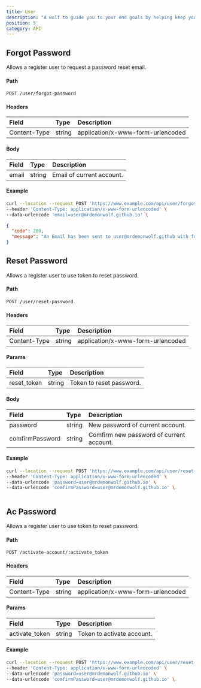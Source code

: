 ```yaml
---
title: User
description: "A wolf to guide you to your end goals by helping keep you on track weely, bi-weekly or even monthly and yearly goals."
position: 5
category: API
---
```


## Forgot Password

Allows a register user to request a password reset email.

#### Path

`POST /user/forgot-password`

#### Headers

| Field        | Type   | Description                       |
| :----------- | :----- | :-------------------------------- |
| Content-Type | string | application/x-www-form-urlencoded |

#### Body

| Field | Type   | Description               |
| :---- | :----- | :------------------------ |
| email | string | Email of current account. |

#### Example

<code-group>
  <code-block label="Request" active>

```sh
curl --location --request POST 'https://www.example.com/api/user/forgot-password' \
--header 'Content-Type: application/x-www-form-urlencoded' \
--data-urlencode 'email=user@mrdemonwolf.github.io' \
```

  </code-block>
  <code-block label="Response
">

```json
{
  "code": 200,
  "message": "An Email has been sent to user@mrdemonwolf.github with further instructions on how to reset your password. Please check your email account."
}
```

  </code-block>
</code-group>

## Reset Password

Allows a register user to use token to reset password.

#### Path

`POST /user/reset-password`

#### Headers

| Field        | Type   | Description                       |
| :----------- | :----- | :-------------------------------- |
| Content-Type | string | application/x-www-form-urlencoded |

#### Params

| Field       | Type   | Description              |
| :---------- | :----- | :----------------------- |
| reset_token | string | Token to reset password. |

#### Body

| Field           | Type   | Description                              |
| :-------------- | :----- | :--------------------------------------- |
| password        | string | New password of current account.         |
| comfirmPassword | string | Comfirm new password of current account. |

#### Example

<code-group>
  <code-block label="Request" active>

```sh
curl --location --request POST 'https://www.example.com/api/user/reset-password/:reset_token' \
--header 'Content-Type: application/x-www-form-urlencoded' \
--data-urlencode 'password=user@mrdemonwolf.github.io' \
--data-urlencode 'comfirmPassword=user@mrdemonwolf.github.io' \
```

  </code-block>
  <code-block label="Response
">

```json

```

  </code-block>
</code-group>

## Ac Password

Allows a register user to use token to reset password.

#### Path

`POST /activate-account/:activate_token`

#### Headers

| Field        | Type   | Description                       |
| :----------- | :----- | :-------------------------------- |
| Content-Type | string | application/x-www-form-urlencoded |

#### Params

| Field          | Type   | Description                |
| :------------- | :----- | :------------------------- |
| activate_token | string | Token to activate account. |

#### Example

<code-group>
  <code-block label="Request" active>

```sh
curl --location --request POST 'https://www.example.com/api/user/reset-password/:reset_token' \
--header 'Content-Type: application/x-www-form-urlencoded' \
--data-urlencode 'password=user@mrdemonwolf.github.io' \
--data-urlencode 'comfirmPassword=user@mrdemonwolf.github.io' \
```

  </code-block>
  <code-block label="Response
">

```json

```

  </code-block>
</code-group>
